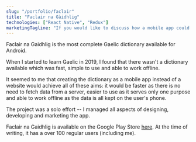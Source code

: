```yaml
---
slug: "/portfolio/faclair"
title: "Faclair na Gàidhlig"
technologies: ["React Native", "Redux"]
marketingTagline: "If you would like to discuss how a mobile app could benefit your organisation, please..."
---
```


Faclair na Gaidhlig is the most complete Gaelic dictionary available for Android. 

When I started to learn Gaelic in 2019, I found that there wasn't a dictionary available which was fast, simple to use and able to work offline. 

It seemed to me that creating the dictionary as a mobile app instead of a website would achieve all of these aims: it would be faster as there is no need to fetch data from a server, easier to use as it serves only one purpose and able to work offline as the data is all kept on the user's phone.

The project was a solo effort -- I managed all aspects of designing, developing and marketing the app.

Faclair na Gaidhlig is available on the Google Play Store [here](https://play.google.com/store/apps/details?id=com.faclairNaGaidhlig). At the time of writing, it has a over 100 regular users (including me).